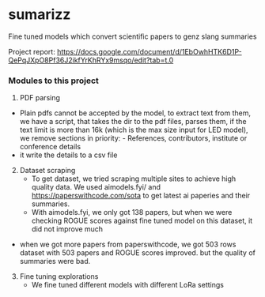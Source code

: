 # sumarizz
Fine tuned models which convert scientific papers to genz slang summaries

Project report: https://docs.google.com/document/d/1EbOwhHTK6D1P-QePqJXpO8Pf36J2ikfYrKhRYx9msqo/edit?tab=t.0


### Modules to this project

1. PDF parsing
  - Plain pdfs cannot be accepted by the model, to extract text from them, we have a script, that takes the dir to the pdf files, parses them, if the text limit is more than 16k (which is the max size input for LED model), we remove sections in priority: 
         - References, contributors, institute or conference details
  - it write the details to a csv file

2. Dataset scraping
   - To get dataset, we tried scraping multiple sites to achieve high quality data. We used aimodels.fyi/ and https://paperswithcode.com/sota to get latest ai paperies and their summaries. 
   - With aimodels.fyi, we only got 138 papers, but when we were checking ROGUE scores against fine tuned model on this dataset, it did not improve much
  - when we got more papers from paperswithcode, we got 503 rows dataset with 503 papers and ROGUE scores improved. but the quality of summaries were bad. 

3. Fine tuning explorations
   - We fine tuned different models with different LoRa settings

